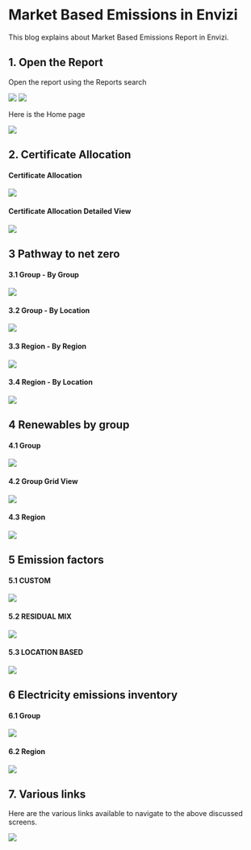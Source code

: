 # Market Based Emissions in Envizi

This blog explains about Market Based Emissions Report in Envizi. 

## 1. Open the Report

Open the report using the Reports search

<img src="images/image-11.png">

<img src="images/image-12.png">

Here is the Home page

<img src="images/image-13.png">

## 2. Certificate Allocation

#### Certificate Allocation

<img src="images/image-14.png">

#### Certificate Allocation Detailed View

<img src="images/image-15.png">

## 3 Pathway to net zero

#### 3.1 Group - By Group

<img src="images/image-16.png">

#### 3.2 Group - By Location

<img src="images/image-17.png">

#### 3.3 Region - By Region

<img src="images/image-18.png">

#### 3.4 Region - By Location

<img src="images/image-19.png">


## 4 Renewables by group

#### 4.1 Group

<img src="images/image-20.png">

#### 4.2 Group Grid View

<img src="images/image-21.png">

#### 4.3 Region

<img src="images/image-22.png">


## 5 Emission factors

#### 5.1 CUSTOM

<img src="images/image-23.png">

#### 5.2 RESIDUAL MIX

<img src="images/image-24.png">

#### 5.3 LOCATION BASED

<img src="images/image-25.png">


## 6 Electricity emissions inventory

#### 6.1 Group

<img src="images/image-26.png">

#### 6.2 Region

<img src="images/image-27.png">

## 7. Various links

Here are the various links available to navigate to the above discussed screens.

<img src="images/image-17.png">